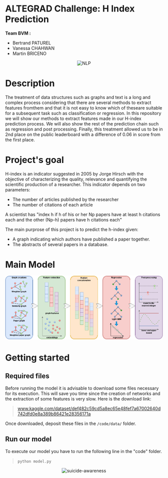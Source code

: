 # ALTEGRAD Challenge: H Index Prediction
**Team BVM :**

* Bertrand PATUREL
* Vanessa CHAHWAN 
* Martin BRICENO 

<p align="center">
  <img src="https://www.smartdatacollective.com/wp-content/uploads/2018/03/Natural-Language-Processing-NLP-AI-780x445.jpg.webp" width="400" title="NLP">
</p>

# Description
The treatment of data structures such as graphs and text is a long and complex process considering that there are several methods to extract features fromthem and that it is not easy to know which of theseare suitable for a subsequent task such as classification or regression.
In this repository we will show our methods to extract features  made  in  our  H-index  prediction  process. We will also show the rest of the prediction chain such as regression and post processing. Finally, this treatment allowed us to be in 2nd place on the public leaderboard with a difference of 0.06 in score from the first place.

# Project's goal

H-index  is  an  indicator  suggested  in  2005  by  Jorge  Hirsch with the objective of characterizing the quality, relevance and quantifying the scientific production of a researcher. 
This indicator depends on two parameters:
- The number of articles published by the researcher
- The number of citations of each article

A scientist has "index h if h of his or her Np papers have at least h citations each and the other (Np-h) papers have h citations each"

The main purprose of this project is to predict the h-index given:
- A graph indicating which authors have published a paper together.
- The abstracts of several papers in a database.

# Main Model
<p align="center">
  <img src="./main-model.png">
</p>


# Getting started
## Required files

Before running the model it is advisable to download some files necessary for its execution. This will save you time since the creation of networks and the extraction of some features is very slow. Here is the download link:

> www.kaggle.com/dataset/def482c59cd5a8ec65e48fef7a67002640d742dfd0e8a389b86421e28356171a

Once downloaded, deposit these files in the ```/code/data/``` folder.

## Run our model

To execute our model you have to run the following line in the "code" folder.

> ```python model.py```

<p align="center">
  <img src="https://grandes-ecoles.studyrama.com/sites/default/files/styles/content/public/institut-polytechnique-de-paris.jpeg?itok=_Puxulb6" width="300" title="suicide-awareness">
</p>
